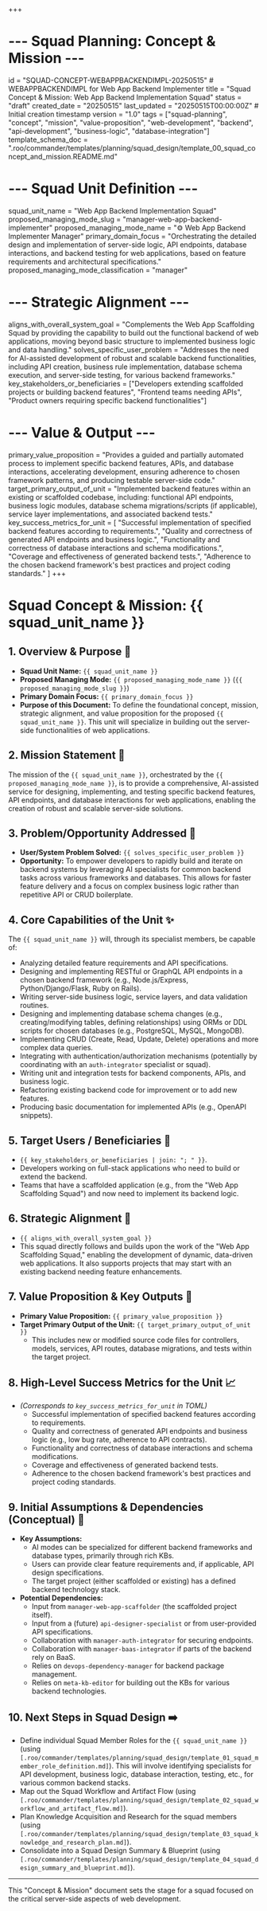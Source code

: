 +++
# --- Squad Planning: Concept & Mission ---
id = "SQUAD-CONCEPT-WEBAPPBACKENDIMPL-20250515" # WEBAPPBACKENDIMPL for Web App Backend Implementer
title = "Squad Concept & Mission: Web App Backend Implementation Squad"
status = "draft"
created_date = "20250515"
last_updated = "20250515T00:00:00Z" # Initial creation timestamp
version = "1.0"
tags = ["squad-planning", "concept", "mission", "value-proposition", "web-development", "backend", "api-development", "business-logic", "database-integration"]
template_schema_doc = ".roo/commander/templates/planning/squad_design/template_00_squad_concept_and_mission.README.md"

# --- Squad Unit Definition ---
squad_unit_name = "Web App Backend Implementation Squad"
proposed_managing_mode_slug = "manager-web-app-backend-implementer"
proposed_managing_mode_name = "⚙️ Web App Backend Implementer Manager"
primary_domain_focus = "Orchestrating the detailed design and implementation of server-side logic, API endpoints, database interactions, and backend testing for web applications, based on feature requirements and architectural specifications."
proposed_managing_mode_classification = "manager"

# --- Strategic Alignment ---
aligns_with_overall_system_goal = "Complements the Web App Scaffolding Squad by providing the capability to build out the functional backend of web applications, moving beyond basic structure to implemented business logic and data handling."
solves_specific_user_problem = "Addresses the need for AI-assisted development of robust and scalable backend functionalities, including API creation, business rule implementation, database schema execution, and server-side testing, for various backend frameworks."
key_stakeholders_or_beneficiaries = ["Developers extending scaffolded projects or building backend features", "Frontend teams needing APIs", "Product owners requiring specific backend functionalities"]

# --- Value & Output ---
primary_value_proposition = "Provides a guided and partially automated process to implement specific backend features, APIs, and database interactions, accelerating development, ensuring adherence to chosen framework patterns, and producing testable server-side code."
target_primary_output_of_unit = "Implemented backend features within an existing or scaffolded codebase, including: functional API endpoints, business logic modules, database schema migrations/scripts (if applicable), service layer implementations, and associated backend tests."
key_success_metrics_for_unit = [
   "Successful implementation of specified backend features according to requirements.",
   "Quality and correctness of generated API endpoints and business logic.",
   "Functionality and correctness of database interactions and schema modifications.",
   "Coverage and effectiveness of generated backend tests.",
   "Adherence to the chosen backend framework's best practices and project coding standards."
]
+++

# Squad Concept & Mission: {{ squad_unit_name }}

## 1. Overview & Purpose 🎯

*   **Squad Unit Name:** `{{ squad_unit_name }}`
*   **Proposed Managing Mode:** `{{ proposed_managing_mode_name }}` (`{{ proposed_managing_mode_slug }}`)
*   **Primary Domain Focus:** `{{ primary_domain_focus }}`
*   **Purpose of this Document:** To define the foundational concept, mission, strategic alignment, and value proposition for the proposed `{{ squad_unit_name }}`. This unit will specialize in building out the server-side functionalities of web applications.

## 2. Mission Statement 🚀

The mission of the `{{ squad_unit_name }}`, orchestrated by the `{{ proposed_managing_mode_name }}`, is to provide a comprehensive, AI-assisted service for designing, implementing, and testing specific backend features, API endpoints, and database interactions for web applications, enabling the creation of robust and scalable server-side solutions.

## 3. Problem/Opportunity Addressed 🤔

*   **User/System Problem Solved:** `{{ solves_specific_user_problem }}`
*   **Opportunity:** To empower developers to rapidly build and iterate on backend systems by leveraging AI specialists for common backend tasks across various frameworks and databases. This allows for faster feature delivery and a focus on complex business logic rather than repetitive API or CRUD boilerplate.

## 4. Core Capabilities of the Unit ✨

The `{{ squad_unit_name }}` will, through its specialist members, be capable of:
*   Analyzing detailed feature requirements and API specifications.
*   Designing and implementing RESTful or GraphQL API endpoints in a chosen backend framework (e.g., Node.js/Express, Python/Django/Flask, Ruby on Rails).
*   Writing server-side business logic, service layers, and data validation routines.
*   Designing and implementing database schema changes (e.g., creating/modifying tables, defining relationships) using ORMs or DDL scripts for chosen databases (e.g., PostgreSQL, MySQL, MongoDB).
*   Implementing CRUD (Create, Read, Update, Delete) operations and more complex data queries.
*   Integrating with authentication/authorization mechanisms (potentially by coordinating with an `auth-integrator` specialist or squad).
*   Writing unit and integration tests for backend components, APIs, and business logic.
*   Refactoring existing backend code for improvement or to add new features.
*   Producing basic documentation for implemented APIs (e.g., OpenAPI snippets).

## 5. Target Users / Beneficiaries 👥

*   `{{ key_stakeholders_or_beneficiaries | join: "; " }}`.
*   Developers working on full-stack applications who need to build or extend the backend.
*   Teams that have a scaffolded application (e.g., from the "Web App Scaffolding Squad") and now need to implement its backend logic.

## 6. Strategic Alignment 🔗

*   `{{ aligns_with_overall_system_goal }}`
*   This squad directly follows and builds upon the work of the "Web App Scaffolding Squad," enabling the development of dynamic, data-driven web applications. It also supports projects that may start with an existing backend needing feature enhancements.

## 7. Value Proposition & Key Outputs 🌟

*   **Primary Value Proposition:** `{{ primary_value_proposition }}`
*   **Target Primary Output of the Unit:** `{{ target_primary_output_of_unit }}`
    *   This includes new or modified source code files for controllers, models, services, API routes, database migrations, and tests within the target project.

## 8. High-Level Success Metrics for the Unit 📈

*   *(Corresponds to `key_success_metrics_for_unit` in TOML)*
    *   Successful implementation of specified backend features according to requirements.
    *   Quality and correctness of generated API endpoints and business logic (e.g., low bug rate, adherence to API contracts).
    *   Functionality and correctness of database interactions and schema modifications.
    *   Coverage and effectiveness of generated backend tests.
    *   Adherence to the chosen backend framework's best practices and project coding standards.

## 9. Initial Assumptions & Dependencies (Conceptual) 📝

*   **Key Assumptions:**
    *   AI modes can be specialized for different backend frameworks and database types, primarily through rich KBs.
    *   Users can provide clear feature requirements and, if applicable, API design specifications.
    *   The target project (either scaffolded or existing) has a defined backend technology stack.
*   **Potential Dependencies:**
    *   Input from `manager-web-app-scaffolder` (the scaffolded project itself).
    *   Input from a (future) `api-designer-specialist` or from user-provided API specifications.
    *   Collaboration with `manager-auth-integrator` for securing endpoints.
    *   Collaboration with `manager-baas-integrator` if parts of the backend rely on BaaS.
    *   Relies on `devops-dependency-manager` for backend package management.
    *   Relies on `meta-kb-editor` for building out the KBs for various backend technologies.

## 10. Next Steps in Squad Design ➡️

*   Define individual Squad Member Roles for the `{{ squad_unit_name }}` (using `[.roo/commander/templates/planning/squad_design/template_01_squad_member_role_definition.md]`). This will involve identifying specialists for API development, business logic, database interaction, testing, etc., for various common backend stacks.
*   Map out the Squad Workflow and Artifact Flow (using `[.roo/commander/templates/planning/squad_design/template_02_squad_workflow_and_artifact_flow.md]`).
*   Plan Knowledge Acquisition and Research for the squad members (using `[.roo/commander/templates/planning/squad_design/template_03_squad_knowledge_and_research_plan.md]`).
*   Consolidate into a Squad Design Summary & Blueprint (using `[.roo/commander/templates/planning/squad_design/template_04_squad_design_summary_and_blueprint.md]`).

---

This "Concept & Mission" document sets the stage for a squad focused on the critical server-side aspects of web development.